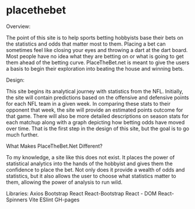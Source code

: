 # placethebet

Overview:

The point of this site is to help sports betting hobbyists base their bets on the statistics and odds that matter most to them. Placing a bet can sometimes feel like closing your eyes and throwing a dart at the dart board. Most people have no idea what they are betting on or what is going to get them ahead of the betting curve. PlaceTheBet.net is meant to give the users a basis to begin their exploration into beating the house and winning bets.

Design:

This site begins its analytical journey with statistics from the NFL. Initially, the site will contain predictions based on the offensive and defensive points for each NFL team in a given week. In comparing these stats to their opponent that week, the site will provide an estimated points outcome for that game. There will also be more detailed descriptions on season stats for each matchup along with a graph depicting how betting odds have moved over time. That is the first step in the design of this site, but the goal is to go much further.

What Makes PlaceTheBet.Net Different?

To my knowledge, a site like this does not exist. It places the power of statistical analytics into the hands of the hobbyist and gives them the confidence to place the bet. Not only does it provide a wealth of odds and statistics, but it also allows the user to choose what statistics matter to them, allowing the power of analysis to run wild.

Libraries:
Axios
Bootstrap
React
React-Bootstrap
React - DOM
React- Spinners
Vite
ESlint
GH-pages
